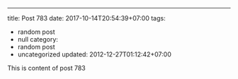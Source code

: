 ---
title: Post 783
date: 2017-10-14T20:54:39+07:00
tags:
  - random post
  - null
category:
  - random post
  - uncategorized
updated: 2012-12-27T01:12:42+07:00

This is content of post 783